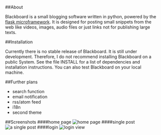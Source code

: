 ##About

Blackboard is a small blogging software written in python, powered by the
[flask microframework](https://github.com/mitsuhiko/flask). It is designed
for posting small snippets from the web like videos, images, audio files or
just links not for publishing large texts.


##Installation

Currently there is no stable release of Blackboard. It is still under
development. Therefore, I do not recommend installing Blackboard on a public
System.
See the file INSTALL for a list of dependencies and installation instructions.
You can also test Blackboard on your local machine.


##Further plans

* search function
* email notification
* rss/atom feed
* i18n
* second theme

##Screenshots
####home page
  ![home page](home_page.png)
####single post
  ![a single post](single_post.png)
####login
  ![login view](login.png)

